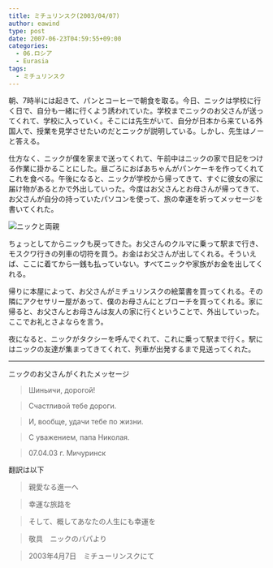 ```yaml
---
title: ミチュリンスク(2003/04/07)
author: eawind
type: post
date: 2007-06-23T04:59:55+09:00
categories:
  - 06.ロシア
  - Eurasia
tags:
  - ミチュリンスク
---
```

朝、7時半には起きて、パンとコーヒーで朝食を取る。今日、ニックは学校に行く日で、自分も一緒に行くよう誘われていた。学校までニックのお父さんが送ってくれて、学校に入っていく。そこには先生がいて、自分が日本から来ている外国人で、授業を見学させたいのだとニックが説明している。しかし、先生はノーと答える。

仕方なく、ニックが僕を家まで送ってくれて、午前中はニックの家で日記をつける作業に掛かることにした。昼ごろにおばあちゃんがパンケーキを作ってくれてこれを食べる。午後になると、ニックが学校から帰ってきて、すぐに彼女の家に届け物があるとかで外出していった。今度はお父さんとお母さんが帰ってきて、お父さんが自分の持っていたパソコンを使って、旅の幸運を祈ってメッセージを書いてくれた。

![ニックと両親](/img/wp/2007/06/200304072012061.jpg)

ちょっとしてからニックも戻ってきた。お父さんのクルマに乗って駅まで行き、モスクワ行きの列車の切符を買う。お金はお父さんが出してくれる。そういえば、ここに着てから一銭も払っていない。すべてニックや家族がお金を出してくれる。

帰りに本屋によって、お父さんがミチュリンスクの絵葉書を買ってくれる。その隣にアクセサリー屋があって、僕のお母さんにとブローチを買ってくれる。家に帰ると、お父さんとお母さんは友人の家に行くということで、外出していった。ここでお礼とさよならを言う。

夜になると、ニックがタクシーを呼んでくれて、これに乗って駅まで行く。駅にはニックの友達が集まってきてくれて、列車が出発するまで見送ってくれた。

* * *

ニックのお父さんがくれたメッセージ

> Шиньичи, дорогой!

> Счастливой тебе дороги.

> И, вообще, удачи тебе по жизни.

> С уважением, папа Николая.

> 07.04.03 г. Мичуринск

翻訳は以下

> 親愛なる進一へ

> 幸運な旅路を

> そして、概してあなたの人生にも幸運を

> 敬具　ニックのパパより

> 2003年4月7日　ミチューリンスクにて

